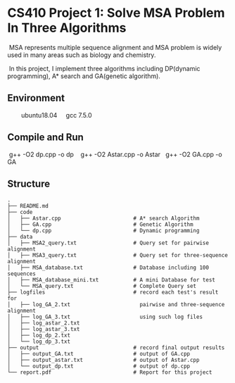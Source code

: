 # CS410 Project 1:  Solve MSA Problem In Three Algorithms

​	MSA represents multiple sequence alignment and MSA problem is widely used in many areas such as biology and chemistry.

​	In this project, I implement three algorithms including DP(dynamic programming), A* search and GA(genetic algorithm).

## Environment

&nbsp;&nbsp;&nbsp;&nbsp;&nbsp;&nbsp;&nbsp;	ubuntu18.04 &nbsp;&nbsp;&nbsp;&nbsp;gcc 7.5.0

## Compile and Run

​			 g++ -O2 dp.cpp -o dp &nbsp;&nbsp;   g++ -O2 Astar.cpp -o Astar&nbsp;&nbsp;  g++ -O2 GA.cpp -o GA

## Structure
```
.
├── README.md
├── code
│   ├── Astar.cpp						# A* search Algorithm
│   ├── GA.cpp							# Genetic Algorithm
│   └── dp.cpp							# Dynamic programming
├── data
│   ├── MSA2_query.txt					# Query set for pairwise alignment
│   ├── MSA3_query.txt					# Query set for three-sequence alignment
│   ├── MSA_database.txt				# Database including 100 sequences
│   ├── MSA_database_mini.txt			# A mini Database for test
│   └── MSA_query.txt					# Complete Query set
├── logfiles							# record each test's result for
│   ├── log_GA_2.txt					  pairwise and three-sequence alignment
│   ├── log_GA_3.txt					  using such log files
│   ├── log_astar_2.txt
│   ├── log_astar_3.txt
│   ├── log_dp_2.txt
│   └── log_dp_3.txt
├── output								# record final output results
│   ├── output_GA.txt					# output of GA.cpp
│   ├── output_astar.txt				# output of Astar.cpp
│   └── output_dp.txt					# output of dp.cpp
└── report.pdf							# Report for this project
```
